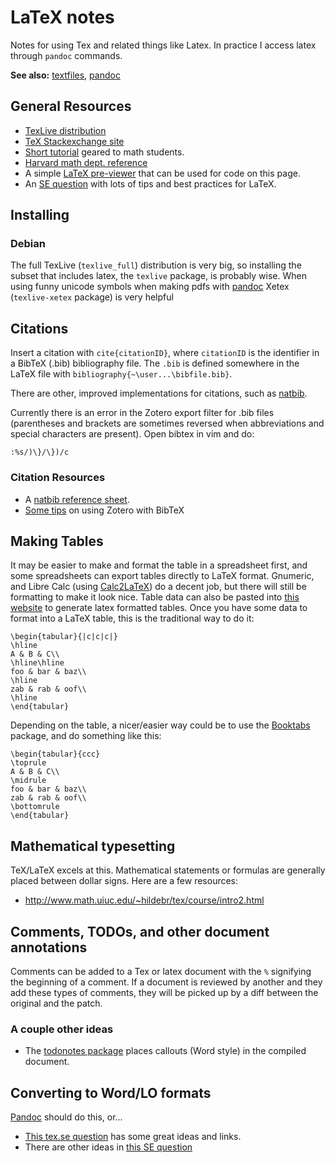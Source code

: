 # LaTeX notes

Notes for using Tex and related things like Latex. In practice I access latex through `pandoc` commands.

**See also:** [textfiles](textfiles.md), [pandoc](pandoc.md)

## General Resources

* [TexLive distribution](http://www.tug.org/texlive/)
* [TeX Stackexchange site](https://tex.stackexchange.com)
* [Short tutorial](http://www.math.uiuc.edu/~hildebr/tex/course/) geared to math students.
* [Harvard math dept. reference](http://www.math.harvard.edu/texman/)
* A simple [LaTeX pre-viewer](http://www.tlhiv.org/ltxpreview/) that can be used for code on this page.
* An [SE question](http://stackoverflow.com/q/193298/1282366) with lots of tips and best practices for LaTeX.


## Installing

### Debian

The full TexLive (`texlive_full`) distribution is very big, so installing the subset that includes latex, the `texlive` package, is probably wise. When using funny unicode symbols when making pdfs with [pandoc](pandoc.md) Xetex (`texlive-xetex` package) is very helpful


## Citations

Insert a citation with `cite{citationID}`, where `citationID` is the
identifier in a BibTeX (.bib) bibliography file. The `.bib` is defined
somewhere in the LaTeX file with `bibliography{~\user...\bibfile.bib}`.

There are other, improved implementations for citations, such as
[natbib](http://www.ctan.org/tex-archive/macros/latex/contrib/natbib).

Currently there is an error in the Zotero export filter for .bib files
(parentheses and brackets are sometimes reversed when abbreviations and
special characters are present). Open bibtex in vim and do:

    :%s/)\}/\})/c

### Citation Resources

* A [natbib reference sheet](http://merkel.zoneo.net/Latex/natbib.php).
* [Some tips](http://libguides.mit.edu/content.php?pid=55482&sid=406343#6) on using Zotero with BibTeX


## Making Tables

It may be easier to make and format the table in a spreadsheet first, and some spreadsheets can export tables directly to LaTeX format.
Gnumeric, and Libre Calc (using [Calc2LaTeX](http://calc2latex.sourceforge.net/)) do a decent job, but there will still be formatting to make it look nice.
Table data can also be pasted into [this website](http://www.tablesgenerator.com/latex_tables) to generate latex formatted tables.
Once you have some data to format into a LaTeX table, this is the traditional way to do it:

~~~{.latex}
\begin{tabular}{|c|c|c|}
\hline
A & B & C\\
\hline\hline
foo & bar & baz\\
\hline
zab & rab & oof\\
\hline
\end{tabular}
~~~

Depending on the table, a nicer/easier way could be to use the [Booktabs](http://www.tex.ac.uk/tex-archive/macros/latex/contrib/booktabs/) package, and do something like this:

~~~{.latex}
\begin{tabular}{ccc}
\toprule
A & B & C\\
\midrule
foo & bar & baz\\
zab & rab & oof\\
\bottomrule
\end{tabular}
~~~

## Mathematical typesetting

TeX/LaTeX excels at this. Mathematical statements or formulas are
generally placed between dollar signs. Here are a few resources:

* <http://www.math.uiuc.edu/~hildebr/tex/course/intro2.html>


## Comments, TODOs, and other document annotations

Comments can be added to a Tex or latex document with the `%` signifying the
beginning of a comment. If a document is reviewed by another and they
add these types of comments, they will be picked up by a diff between
the original and the patch.

### A couple other ideas

* The [todonotes package](http://ctan.org/pkg/todonotes) places callouts (Word style) in the compiled document.


## Converting to Word/LO formats

[Pandoc](pandoc.md) should do this, or...

* [This tex.se question](http://tex.stackexchange.com/q/4145) has some great ideas and links.
* There are other ideas in [this SE question](http://stackoverflow.com/q/615738/1282366)
